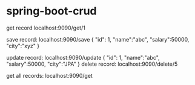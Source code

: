 # spring-boot-crud

get record 
localhost:9090/get/1

save record:
localhost:9090/save
{
  "id": 1,
  "name":"abc",
  "salary":50000,
  "city":"xyz"
}

update record:
localhost:9090/update
{
  "id": 1,
  "name":"abc",
  "salary":50000,
  "city":"JPA"
}
delete record:
localhost:9090/delete/5

get all records:
localhost:9090/get
